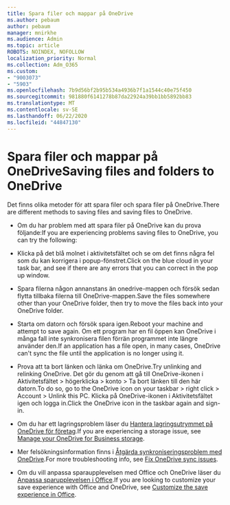 ```yaml
---
title: Spara filer och mappar på OneDrive
ms.author: pebaum
author: pebaum
manager: mnirkhe
ms.audience: Admin
ms.topic: article
ROBOTS: NOINDEX, NOFOLLOW
localization_priority: Normal
ms.collection: Adm_O365
ms.custom:
- "9003073"
- "5903"
ms.openlocfilehash: 7b9d56bf2b95b534a4936b7f1a1544c40e75f450
ms.sourcegitcommit: 981880f6141278b87da22924a39bb1bb5892bb83
ms.translationtype: MT
ms.contentlocale: sv-SE
ms.lasthandoff: 06/22/2020
ms.locfileid: "44847130"
---
```

# <a name="saving-files-and-folders-to-onedrive"></a><span data-ttu-id="b9fe1-102">Spara filer och mappar på OneDrive</span><span class="sxs-lookup"><span data-stu-id="b9fe1-102">Saving files and folders to OneDrive</span></span>

<span data-ttu-id="b9fe1-103">Det finns olika metoder för att spara filer och spara filer på OneDrive.</span><span class="sxs-lookup"><span data-stu-id="b9fe1-103">There are different methods to saving files and saving files to OneDrive.</span></span>

- <span data-ttu-id="b9fe1-104">Om du har problem med att spara filer på OneDrive kan du prova följande:</span><span class="sxs-lookup"><span data-stu-id="b9fe1-104">If you are experiencing problems saving files to OneDrive, you can try the following:</span></span>

- <span data-ttu-id="b9fe1-105">Klicka på det blå molnet i aktivitetsfältet och se om det finns några fel som du kan korrigera i popup-fönstret.</span><span class="sxs-lookup"><span data-stu-id="b9fe1-105">Click on the blue cloud in your task bar, and see if there are any errors that you can correct in the pop up window.</span></span>
- <span data-ttu-id="b9fe1-106">Spara filerna någon annanstans än onedrive-mappen och försök sedan flytta tillbaka filerna till OneDrive-mappen.</span><span class="sxs-lookup"><span data-stu-id="b9fe1-106">Save the files somewhere other than your OneDrive folder, then try to move the files back into your OneDrive folder.</span></span>
- <span data-ttu-id="b9fe1-107">Starta om datorn och försök spara igen.</span><span class="sxs-lookup"><span data-stu-id="b9fe1-107">Reboot your machine and attempt to save again.</span></span> <span data-ttu-id="b9fe1-108">Om ett program har en fil öppen kan OneDrive i många fall inte synkronisera filen förrän programmet inte längre använder den.</span><span class="sxs-lookup"><span data-stu-id="b9fe1-108">If an application has a file open, in many cases, OneDrive can't sync the file until the application is no longer using it.</span></span>
- <span data-ttu-id="b9fe1-109">Prova att ta bort länken och länka om OneDrive.</span><span class="sxs-lookup"><span data-stu-id="b9fe1-109">Try unlinking and relinking OneDrive.</span></span> <span data-ttu-id="b9fe1-110">Det gör du genom att gå till OneDrive-ikonen i Aktivitetsfältet > högerklicka > konto > Ta bort länken till den här datorn.</span><span class="sxs-lookup"><span data-stu-id="b9fe1-110">To do so, go to the OneDrive icon on your taskbar > right click > Account > Unlink this PC.</span></span> <span data-ttu-id="b9fe1-111">Klicka på OneDrive-ikonen i Aktivitetsfältet igen och logga in.</span><span class="sxs-lookup"><span data-stu-id="b9fe1-111">Click the OneDrive icon in the taskbar again and sign-in.</span></span>
- <span data-ttu-id="b9fe1-112">Om du har ett lagringsproblem läser du [Hantera lagringsutrymmet på OneDrive för företag](https://support.microsoft.com/office/31519161-059c-4764-b6f8-f5cd29f7fe68).</span><span class="sxs-lookup"><span data-stu-id="b9fe1-112">If you are experiencing a storage issue, see  [Manage your OneDrive for Business storage](https://support.microsoft.com/office/31519161-059c-4764-b6f8-f5cd29f7fe68).</span></span>
- <span data-ttu-id="b9fe1-113">Mer felsökningsinformation finns i [Åtgärda synkroniseringsproblem med OneDrive](https://docs.microsoft.com/alchemyinsights/fix-onedrive-sync-issues).</span><span class="sxs-lookup"><span data-stu-id="b9fe1-113">For more troubleshooting info, see  [Fix OneDrive sync issues](https://docs.microsoft.com/alchemyinsights/fix-onedrive-sync-issues).</span></span>  
- <span data-ttu-id="b9fe1-114">Om du vill anpassa sparaupplevelsen med Office och OneDrive läser du [Anpassa sparupplevelsen i Office](https://support.microsoft.com/office/786200a7-f5f2-4d26-a3ae-b78c60dd5d3b).</span><span class="sxs-lookup"><span data-stu-id="b9fe1-114">If you are looking to customize your save experience with Office and OneDrive, see  [Customize the save experience in Office](https://support.microsoft.com/office/786200a7-f5f2-4d26-a3ae-b78c60dd5d3b).</span></span>
